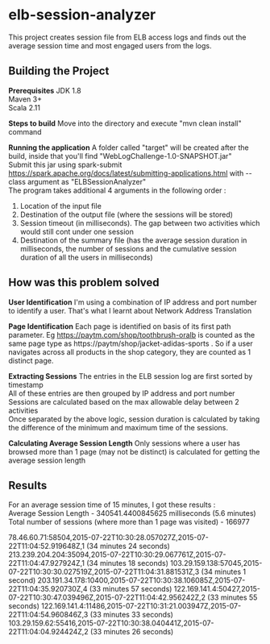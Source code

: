 # elb-session-analyzer
This project creates session file from ELB access logs and finds out the average session time and most engaged users from the logs.

## Building the Project ##

**Prerequisites**
JDK 1.8 <br/>
Maven 3+ <br/>
Scala 2.11 <br/>

**Steps to build**
Move into the directory and execute "mvn clean install" command <br/>

**Running the application**
A folder called "target" will be created after the build, inside that you'll find "WebLogChallenge-1.0-SNAPSHOT.jar" <br />
Submit this jar using spark-submit https://spark.apache.org/docs/latest/submitting-applications.html with --class argument as "ELBSessionAnalyzer" <br />
The program takes additional 4 arguments in the following order : <br/>
1. Location of the input file <br/>
2. Destination of the output file (where the sessions will be stored) <br/>
3. Session timeout (in milliseconds). The gap between two activities which would still cont under one session <br/>
4. Destination of the summary file (has the average session duration in milliseconds, the number of sessions and the cumulative session duration of all the users in milliseconds) <br/>

## How was this problem solved ##
**User Identification**
I'm using a combination of IP address and port number to identify a user. That's what I learnt about Network Address Translation

**Page Identification**
Each page is identified on basis of its first path parameter. Eg https://paytm.com/shop/toothbrush-oralb is counted as the same page type as https://paytm/shop/jacket-adidas-sports . So if a user navigates across all products in the shop category, they are counted as 1 distinct page.

**Extracting Sessions**
The entries in the ELB session log are first sorted by timestamp <br/>
All of these entries are then grouped by IP address and port number <br />
Sessions are calculated based on the max allowable delay between 2 activities <br />
Once separated by the above logic, session duration is calculated by taking the difference of the minimum and maximum time of the sessions. <br />

**Calculating Average Session Length**
Only sessions where a user has browsed more than 1 page (may not be distinct) is calculated for getting the average session length

## Results ##
For an average session time of 15 minutes, I got these results : <br />
Average Session Length - 340541.4400845625 milliseconds (5.6 minutes) <br />
Total number of sessions (where more than 1 page was visited) - 166977


78.46.60.71:58504,2015-07-22T10:30:28.057027Z,2015-07-22T11:04:52.919648Z,1 (34 minutes 24 seconds)
213.239.204.204:35094,2015-07-22T10:30:29.067761Z,2015-07-22T11:04:47.927924Z,1 (34 minutes 18 seconds)
103.29.159.138:57045,2015-07-22T10:30:30.027519Z,2015-07-22T11:04:31.881531Z,3 (34 minutes 1 second)
203.191.34.178:10400,2015-07-22T10:30:38.106085Z,2015-07-22T11:04:35.920730Z,4 (33 minutes 57 seconds)
122.169.141.4:50427,2015-07-22T10:30:47.039496Z,2015-07-22T11:04:42.956242Z,2 (33 minutes 55 seconds)
122.169.141.4:11486,2015-07-22T10:31:21.003947Z,2015-07-22T11:04:54.960846Z,3 (33 minutes 33 seconds)
103.29.159.62:55416,2015-07-22T10:30:38.040441Z,2015-07-22T11:04:04.924424Z,2 (33 minutes 26 seconds)
